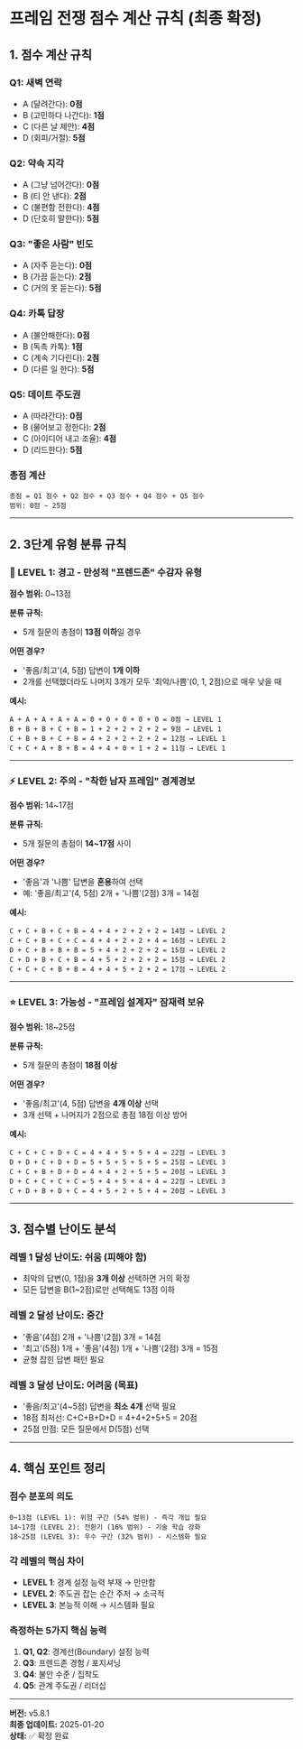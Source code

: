 # 프레임 전쟁 점수 계산 규칙 (최종 확정)

## 1. 점수 계산 규칙

### Q1: 새벽 연락
- A (달려간다): **0점**
- B (고민하다 나간다): **1점**
- C (다른 날 제안): **4점**
- D (회피/거절): **5점**

### Q2: 약속 지각
- A (그냥 넘어간다): **0점**
- B (티 안 낸다): **2점**
- C (불편함 전한다): **4점**
- D (단호히 말한다): **5점**

### Q3: "좋은 사람" 빈도
- A (자주 듣는다): **0점**
- B (가끔 듣는다): **2점**
- C (거의 못 듣는다): **5점**

### Q4: 카톡 답장
- A (불안해한다): **0점**
- B (독촉 카톡): **1점**
- C (계속 기다린다): **2점**
- D (다른 일 한다): **5점**

### Q5: 데이트 주도권
- A (따라간다): **0점**
- B (물어보고 정한다): **2점**
- C (아이디어 내고 조율): **4점**
- D (리드한다): **5점**

### 총점 계산
```
총점 = Q1 점수 + Q2 점수 + Q3 점수 + Q4 점수 + Q5 점수
범위: 0점 ~ 25점
```

---

## 2. 3단계 유형 분류 규칙

### 🚨 LEVEL 1: 경고 - 만성적 "프렌드존" 수감자 유형
**점수 범위:** 0~13점

**분류 규칙:**
- 5개 질문의 총점이 **13점 이하**일 경우

**어떤 경우?**
- '좋음/최고'(4, 5점) 답변이 **1개 이하**
- 2개를 선택했더라도 나머지 3개가 모두 '최악/나쁨'(0, 1, 2점)으로 매우 낮을 때

**예시:**
```
A + A + A + A + A = 0 + 0 + 0 + 0 + 0 = 0점 → LEVEL 1
B + B + B + C + B = 1 + 2 + 2 + 2 + 2 = 9점 → LEVEL 1
C + B + B + C + B = 4 + 2 + 2 + 2 + 2 = 12점 → LEVEL 1
C + C + A + B + B = 4 + 4 + 0 + 1 + 2 = 11점 → LEVEL 1
```

---

### ⚡ LEVEL 2: 주의 - "착한 남자 프레임" 경계경보
**점수 범위:** 14~17점

**분류 규칙:**
- 5개 질문의 총점이 **14~17점** 사이

**어떤 경우?**
- '좋음'과 '나쁨' 답변을 **혼용**하여 선택
- 예: '좋음/최고'(4, 5점) 2개 + '나쁨'(2점) 3개 = 14점

**예시:**
```
C + C + B + C + B = 4 + 4 + 2 + 2 + 2 = 14점 → LEVEL 2
C + C + B + C + C = 4 + 4 + 2 + 2 + 4 = 16점 → LEVEL 2
D + C + B + B + B = 5 + 4 + 2 + 2 + 2 = 15점 → LEVEL 2
C + D + B + C + B = 4 + 5 + 2 + 2 + 2 = 15점 → LEVEL 2
C + C + C + B + B = 4 + 4 + 5 + 2 + 2 = 17점 → LEVEL 2
```

---

### ⭐ LEVEL 3: 가능성 - "프레임 설계자" 잠재력 보유
**점수 범위:** 18~25점

**분류 규칙:**
- 5개 질문의 총점이 **18점 이상**

**어떤 경우?**
- '좋음/최고'(4, 5점) 답변을 **4개 이상** 선택
- 3개 선택 + 나머지가 2점으로 총점 18점 이상 방어

**예시:**
```
C + C + C + D + C = 4 + 4 + 5 + 5 + 4 = 22점 → LEVEL 3
D + D + C + D + D = 5 + 5 + 5 + 5 + 5 = 25점 → LEVEL 3
C + C + B + D + D = 4 + 4 + 2 + 5 + 5 = 20점 → LEVEL 3
D + C + C + C + C = 5 + 4 + 5 + 4 + 4 = 22점 → LEVEL 3
C + D + B + D + C = 4 + 5 + 2 + 5 + 4 = 20점 → LEVEL 3
```

---

## 3. 점수별 난이도 분석

### 레벨 1 달성 난이도: 쉬움 (피해야 함)
- 최악의 답변(0, 1점)을 **3개 이상** 선택하면 거의 확정
- 모든 답변을 B(1~2점)로만 선택해도 13점 이하

### 레벨 2 달성 난이도: 중간
- '좋음'(4점) 2개 + '나쁨'(2점) 3개 = 14점
- '최고'(5점) 1개 + '좋음'(4점) 1개 + '나쁨'(2점) 3개 = 15점
- 균형 잡힌 답변 패턴 필요

### 레벨 3 달성 난이도: 어려움 (목표)
- '좋음/최고'(4~5점) 답변을 **최소 4개** 선택 필요
- 18점 최저선: C+C+B+D+D = 4+4+2+5+5 = 20점
- 25점 만점: 모든 질문에서 D(5점) 선택

---

## 4. 핵심 포인트 정리

### 점수 분포의 의도
```
0~13점 (LEVEL 1): 위험 구간 (54% 범위) - 즉각 개입 필요
14~17점 (LEVEL 2): 전환기 (16% 범위) - 기술 학습 강화
18~25점 (LEVEL 3): 우수 구간 (32% 범위) - 시스템화 필요
```

### 각 레벨의 핵심 차이
- **LEVEL 1**: 경계 설정 능력 부재 → 만만함
- **LEVEL 2**: 주도권 잡는 순간 주저 → 소극적
- **LEVEL 3**: 본능적 이해 → 시스템화 필요

### 측정하는 5가지 핵심 능력
1. **Q1, Q2**: 경계선(Boundary) 설정 능력
2. **Q3**: 프렌드존 경험 / 포지셔닝
3. **Q4**: 불안 수준 / 집착도
4. **Q5**: 관계 주도권 / 리더십

---

**버전:** v5.8.1  
**최종 업데이트:** 2025-01-20  
**상태:** ✅ 확정 완료
